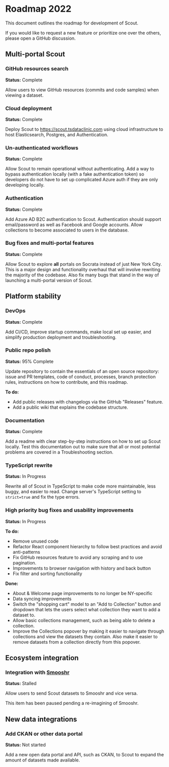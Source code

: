 # Roadmap 2022

This document outlines the roadmap for development of Scout.

If you would like to request a new feature or prioritize one over the others, please open a GitHub discussion.

## Multi-portal Scout

### GitHub resources search

**Status:** Complete

Allow users to view GitHub resources (commits and code samples) when viewing a dataset.

### Cloud deployment

**Status:** Complete

Deploy Scout to https://scout.tsdataclinic.com using cloud infrastructure to host Elasticsearch, Postgres, and Authentication.

### Un-authenticated workflows

**Status:** Complete

Allow Scout to remain operational without authenticating. Add a way to bypass authentication locally (with a fake authentication token) so developers do not have to set up complicated Azure auth if they are only developing locally.

### Authentication

**Status:** Complete

Add Azure AD B2C authentication to Scout. Authentication should support email/password as well as Facebook and Google accounts. Allow collections to become associated to users in the database.

### Bug fixes and multi-portal features

**Status:** Complete

Allow Scout to explore **all** portals on Socrata instead of just New York City. This is a major design and functionality overhaul that will involve rewriting the majority of the codebase. Also fix many bugs that stand in the way of launching a multi-portal version of Scout.

## Platform stability

### DevOps

**Status:** Complete

Add CI/CD, improve startup commands, make local set up easier, and simplify production deployment and troubleshooting.

### Public repo polish

**Status:** 95% Complete

Update repository to contain the essentials of an open source repository: issue and PR templates, code of conduct, processes, branch protection rules, instructions on how to contribute, and this roadmap.

**To do:**

- Add public releases with changelogs via the GitHub "Releases" feature.
- Add a public wiki that explains the codebase structure.

### Documentation

**Status:** Complete

Add a readme with clear step-by-step instructions on how to set up Scout locally. Test this documentation out to make sure that all or most potential problems are covered in a Troubleshooting section.

### TypeScript rewrite

**Status:** In Progress

Rewrite all of Scout in TypeScript to make code more maintainable, less buggy, and easier to read.
Change server's TypeScript setting to `strict=true` and fix the type errors.

### High priority bug fixes and usability improvements

**Status:** In Progress

**To do:**

- Remove unused code
- Refactor React component hierarchy to follow best practices and avoid anti-patterns
- Fix GitHub resources feature to avoid any scraping and to use pagination.
- Improvements to browser navigation with history and back button
- Fix filter and sorting functionality

**Done:**

- About & Welcome page improvements to no longer be NY-specific
- Data syncing improvements
- Switch the "shopping cart" model to an "Add to Collection" button and dropdown that lets the users select what collection they want to add a dataset to.
- Allow basic collections management, such as being able to delete a collection.
- Improve the Collections popover by making it easier to navigate through collections and view the datasets they contain. Also make it easier to remove datasets from a collection directly from this popover.

## Ecosystem integration

### Integration with [Smooshr](https://smooshr.tsdataclinic.com)

**Status:** Stalled

Allow users to send Scout datasets to Smooshr and vice versa.

This item has been paused pending a re-imagining of Smooshr.

## New data integrations

### Add CKAN or other data portal

**Status:** Not started

Add a new open data portal and API, such as CKAN, to Scout to expand the amount of datasets made available.

